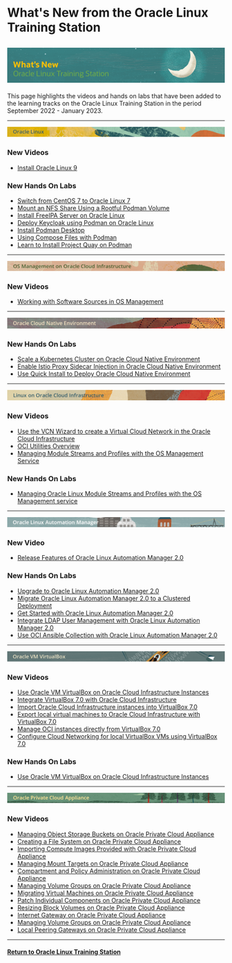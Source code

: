 # What's New from the Oracle Linux Training Station

![](../common/images/whats-new-head2.png)
---
This page highlights the videos and hands on labs that have been added to the learning tracks on the Oracle Linux Training Station in the period September 2022 - January 2023.

---

![](../common/images/OL-banner-v2a.png)

### New Videos

- [Install Oracle Linux 9](https://youtu.be/BDmBtP4Y7Wg)

### New Hands On Labs

- [Switch from CentOS 7 to Oracle Linux 7](https://luna.oracle.com/lab/660a07d9-0580-4fae-973b-d5dfaebda1cb)
- [Mount an NFS Share Using a Rootful Podman Volume](https://luna.oracle.com/lab/556e1401-568f-447e-8c0b-c94a86b1114f)
- [Install FreeIPA Server on Oracle Linux](https://luna.oracle.com/lab/19bfac85-6c1e-4775-8fc3-6f55022a8e47)
- [Deploy Keycloak using Podman on Oracle Linux](https://luna.oracle.com/lab/752793ff-9f74-4bb0-b848-90c5bcae4388)
- [Install Podman Desktop](https://luna.oracle.com/lab/55225d03-4fdb-42dd-bb3c-0382cb918963)
- [Using Compose Files with Podman](https://luna.oracle.com/lab/0e800b97-2c1b-43a8-b0f0-003f1543d2ba)
- [Learn to Install Project Quay on Podman](https://luna.oracle.com/lab/e3f488a9-20a8-49d8-ae08-818f8730568c)

---

![](common/images/OSM-OCI-banner-v2.png)

### New Videos

- [Working with Software Sources in OS Management](https://youtu.be/zPnfHO8cu-E)

---

![](../common/images/OCNE-banner-v2.png)

### New Hands On Labs

- [Scale a Kubernetes Cluster on Oracle Cloud Native Environment](https://luna.oracle.com/lab/6c9e4d88-27e7-43bd-9366-0693fb8e4d3a)
- [Enable Istio Proxy Sidecar Injection in Oracle Cloud Native Environment](https://luna.oracle.com/lab/6e667326-fd72-4e65-a5b5-8398c5eef960)
- [Use Quick Install to Deploy Oracle Cloud Native Environment](https://luna.oracle.com/lab/42f9b19b-e254-42cf-885d-a80127d9d751)

---
   
![](../common/images/OLCI-banner-v2.png)

### New Videos

- [Use the VCN Wizard to create a Virtual Cloud Network in the Oracle Cloud Infrastructure](https://youtu.be/-6B5_5Qih98)
- [OCI Utilities Overview](https://youtu.be/bnf9T-wljVU)
- [Managing Module Streams and Profiles with the OS Management Service](https://youtu.be/y-dnguUNr6Y)

### New Hands On Labs

- [Managing Oracle Linux Module Streams and Profiles with the OS Management service](https://luna.oracle.com/lab/6abfafd9-749e-4b28-93ea-830b6046501d)

---

![](../common/images/OLAM-banner-v2.png)

### New Video

- [Release Features of Oracle Linux Automation Manager 2.0](https://youtu.be/2UwUXngKsDY)

### New Hands On Labs

- [Upgrade to Oracle Linux Automation Manager 2.0](https://luna.oracle.com/lab/6c7124cc-474f-4dd4-89fa-9beb536c71f5)
- [Migrate Oracle Linux Automation Manager 2.0 to a Clustered Deployment](https://luna.oracle.com/lab/d1847f91-0cdc-41b8-afc4-eb6d0ccd40c2)
- [Get Started with Oracle Linux Automation Manager 2.0](https://luna.oracle.com/lab/4a1dcd6e-231c-4724-ae52-8d56431a2888)
- [Integrate LDAP User Management with Oracle Linux Automation Manager 2.0](https://luna.oracle.com/lab/a03cfc90-4c3c-488d-9e66-ba514e00b619)
- [Use OCI Ansible Collection with Oracle Linux Automation Manager 2.0](https://luna.oracle.com/lab/b69c86cf-962a-40a9-8f3c-7a9018f4dc4b)

---

![](../common/images/vbox-banner.png)

### New Videos

- [Use Oracle VM VirtualBox on Oracle Cloud Infrastructure Instances](https://youtu.be/QJ_z20kSxX4)
- [Integrate VirtualBox 7.0 with Oracle Cloud Infrastructure](https://youtu.be/3roYMw-D2ks)
- [Import Oracle Cloud Infrastructure instances into VirtualBox 7.0](https://youtu.be/xGoE8X5NqkM)
- [Export local virtual machines to Oracle Cloud Infrastructure with VirtualBox 7.0](https://youtu.be/KZAw45DeIMw)
- [Manage OCI instances directly from VirtualBox 7.0](https://youtu.be/uFEN4Di-WDE)
- [Configure Cloud Networking for local VirtualBox VMs using VirtualBox 7.0](https://youtu.be/wi853qbgXh4)

### New Hands On Labs

- [Use Oracle VM VirtualBox on Oracle Cloud Infrastructure Instances](https://luna.oracle.com/lab/922eabed-e47c-4934-a4a5-dbacc02f4f3b)

---

![](../common/images/PCA-banner-v2.png)

### New Videos

- [Managing Object Storage Buckets on Oracle Private Cloud Appliance](https://youtu.be/t6e_T0qJrNg)
- [Creating a File System on Oracle Private Cloud Appliance](https://youtu.be/lB03H7YJP0Q)
- [Importing Compute Images Provided with Oracle Private Cloud Appliance](https://youtu.be/fToYmmf6NFk)
- [Managing Mount Targets on Oracle Private Cloud Appliance](https://youtu.be/bTmckStW_wY)
- [Compartment and Policy Administration on Oracle Private Cloud Appliance](https://youtu.be/KV4sQOWXab8)
- [Managing Volume Groups on Oracle Private Cloud Appliance](https://youtu.be/YlwfUWbXsT8)
- [Migrating Virtual Machines on Oracle Private Cloud Appliance](https://youtu.be/_YjZMVApxaE)
- [Patch Individual Components on Oracle Private Cloud Appliance](https://youtu.be/v_5ASLflVxU)
- [Resizing Block Volumes on Oracle Private Cloud Appliance](https://youtu.be/bO2kM9tSPU0)
- [Internet Gateway on Oracle Private Cloud Appliance](https://youtu.be/H8GwY7i720A)
- [Managing Volume Groups on Oracle Private Cloud Appliance](https://youtu.be/YlwfUWbXsT8)
- [Local Peering Gateways on Oracle Private Cloud Appliance](https://youtu.be/pxdkxjajhO0)

---
#### [Return to Oracle Linux Training Station](../README.md)
